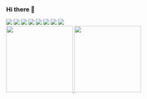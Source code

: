 ### Hi there 👋

<!--
**santosisarocha/santosisarocha** is a ✨ _special_ ✨ repository because its `README.md` (this file) appears on your GitHub profile.

Here are some ideas to get you started:

- 🔭 I’m currently working on digital solutions at Bosch
- 🌱 I’m currently learning PYTHON, JAVA, DART, DJANGO.
- ⚡ Fun fact: I LOVE ROBOTIC 🤖
-->

 <img src="https://cdn.jsdelivr.net/gh/devicons/devicon/icons/arduino/arduino-original-wordmark.svg" />
          
<img src="https://cdn.jsdelivr.net/gh/devicons/devicon/icons/cplusplus/cplusplus-original.svg" />
          
<img src="https://cdn.jsdelivr.net/gh/devicons/devicon/icons/css3/css3-original.svg" />
          
 <img src="https://cdn.jsdelivr.net/gh/devicons/devicon/icons/django/django-plain.svg" />
          
  <img src="https://cdn.jsdelivr.net/gh/devicons/devicon/icons/flutter/flutter-original.svg" />
          
   <img src="https://cdn.jsdelivr.net/gh/devicons/devicon/icons/java/java-original.svg" />
          
 <img src="https://cdn.jsdelivr.net/gh/devicons/devicon/icons/mysql/mysql-original.svg" />
          
 <img src="https://cdn.jsdelivr.net/gh/devicons/devicon/icons/python/python-original.svg" />

<div>
<a href="https://github.com/seu-usuário-aqui">
<img loading="lazy" height="180em" src="https://github-readme-stats.vercel.app/api/top-langs/?username=seu-usuário-aqui&layout=compact&langs_count=7&theme=dracula"/>
<img loading="lazy" height="180em" src="https://github-readme-stats.vercel.app/api?username=seu-usuário-aqui&show_icons=true&theme=dracula&include_all_commits=true&count_private=true"/>
</div>
